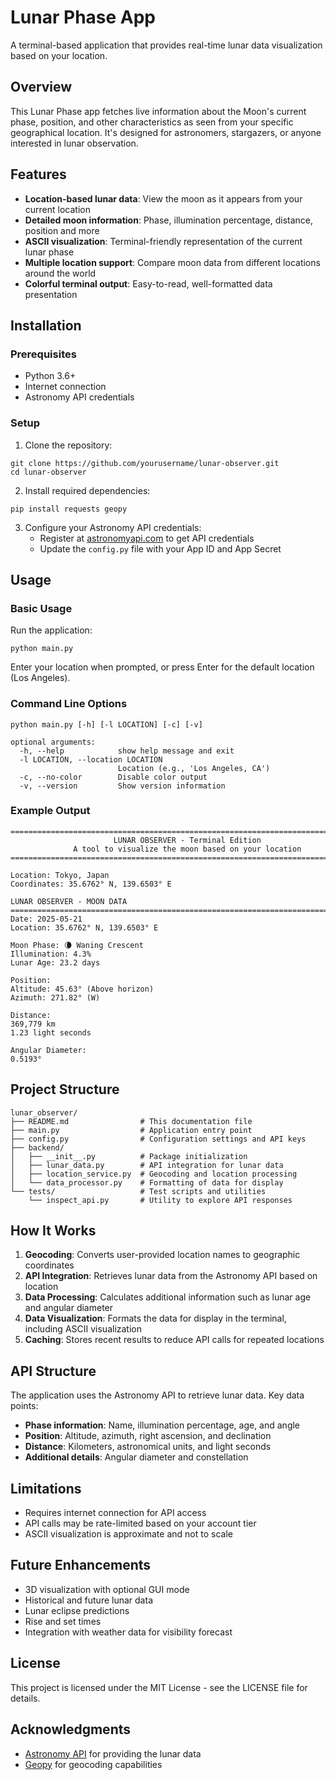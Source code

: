# Lunar Phase App

A terminal-based application that provides real-time lunar data visualization based on your location.

## Overview

This Lunar Phase app fetches live information about the Moon's current phase, position, and other characteristics as seen from your specific geographical location. It's designed for astronomers, stargazers, or anyone interested in lunar observation.

## Features

- **Location-based lunar data**: View the moon as it appears from your current location
- **Detailed moon information**: Phase, illumination percentage, distance, position and more
- **ASCII visualization**: Terminal-friendly representation of the current lunar phase
- **Multiple location support**: Compare moon data from different locations around the world
- **Colorful terminal output**: Easy-to-read, well-formatted data presentation

## Installation

### Prerequisites

- Python 3.6+
- Internet connection
- Astronomy API credentials

### Setup

1. Clone the repository:
```
git clone https://github.com/yourusername/lunar-observer.git
cd lunar-observer
```

2. Install required dependencies:
```
pip install requests geopy
```

3. Configure your Astronomy API credentials:
   - Register at [astronomyapi.com](https://astronomyapi.com/) to get API credentials
   - Update the `config.py` file with your App ID and App Secret

## Usage

### Basic Usage

Run the application:
```
python main.py
```

Enter your location when prompted, or press Enter for the default location (Los Angeles).

### Command Line Options

```
python main.py [-h] [-l LOCATION] [-c] [-v]

optional arguments:
  -h, --help            show help message and exit
  -l LOCATION, --location LOCATION
                        Location (e.g., 'Los Angeles, CA')
  -c, --no-color        Disable color output
  -v, --version         Show version information
```

### Example Output

```
================================================================================
                       LUNAR OBSERVER - Terminal Edition                        
              A tool to visualize the moon based on your location               
================================================================================

Location: Tokyo, Japan
Coordinates: 35.6762° N, 139.6503° E

LUNAR OBSERVER - MOON DATA
================================================================================
Date: 2025-05-21
Location: 35.6762° N, 139.6503° E

Moon Phase: 🌘 Waning Crescent
Illumination: 4.3%
Lunar Age: 23.2 days

Position:
Altitude: 45.63° (Above horizon)
Azimuth: 271.82° (W)

Distance:
369,779 km
1.23 light seconds

Angular Diameter:
0.5193°
```

## Project Structure

```
lunar_observer/
├── README.md                # This documentation file
├── main.py                  # Application entry point
├── config.py                # Configuration settings and API keys
├── backend/
│   ├── __init__.py          # Package initialization
│   ├── lunar_data.py        # API integration for lunar data
│   ├── location_service.py  # Geocoding and location processing
│   └── data_processor.py    # Formatting of data for display
└── tests/                   # Test scripts and utilities
    └── inspect_api.py       # Utility to explore API responses
```

## How It Works

1. **Geocoding**: Converts user-provided location names to geographic coordinates
2. **API Integration**: Retrieves lunar data from the Astronomy API based on location
3. **Data Processing**: Calculates additional information such as lunar age and angular diameter
4. **Data Visualization**: Formats the data for display in the terminal, including ASCII visualization
5. **Caching**: Stores recent results to reduce API calls for repeated locations

## API Structure

The application uses the Astronomy API to retrieve lunar data. Key data points:

- **Phase information**: Name, illumination percentage, age, and angle
- **Position**: Altitude, azimuth, right ascension, and declination
- **Distance**: Kilometers, astronomical units, and light seconds
- **Additional details**: Angular diameter and constellation

## Limitations

- Requires internet connection for API access
- API calls may be rate-limited based on your account tier
- ASCII visualization is approximate and not to scale

## Future Enhancements

- 3D visualization with optional GUI mode
- Historical and future lunar data
- Lunar eclipse predictions
- Rise and set times
- Integration with weather data for visibility forecast

## License

This project is licensed under the MIT License - see the LICENSE file for details.

## Acknowledgments

- [Astronomy API](https://astronomyapi.com/) for providing the lunar data
- [Geopy](https://geopy.readthedocs.io/) for geocoding capabilities